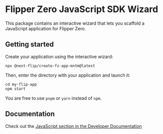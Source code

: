# Flipper Zero JavaScript SDK Wizard
This package contains an interactive wizard that lets you scaffold a JavaScript
application for Flipper Zero.

## Getting started
Create your application using the interactive wizard:
```shell
npx @next-flip/create-fz-app-mntm@latest
```

Then, enter the directory with your application and launch it:
```shell
cd my-flip-app
npm start
```

You are free to use `pnpm` or `yarn` instead of `npm`.

## Documentation
Check out the [JavaScript section in the Developer Documentation](https://developer.flipper.net/flipperzero/doxygen/js.html)
